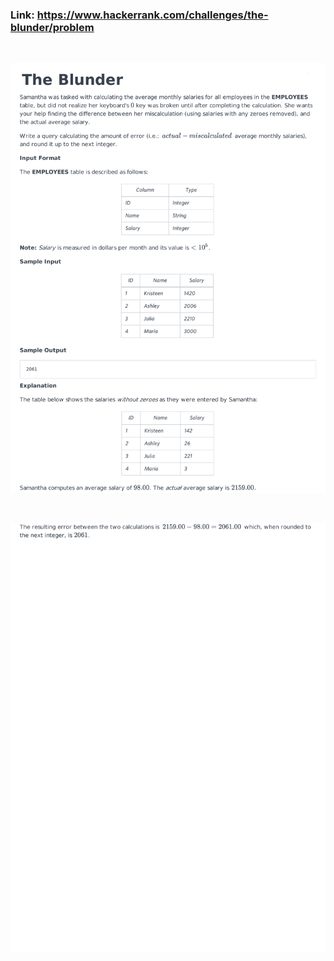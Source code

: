 ### Link: https://www.hackerrank.com/challenges/the-blunder/problem

&nbsp;

![](the-blunder-English-1.png)

&nbsp;

![](the-blunder-English-2.png)
